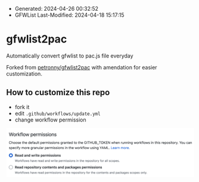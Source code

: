  * Generated: 2024-04-26 00:32:52
 * GFWList Last-Modified: 2024-04-18 15:17:15
# gfwlist2pac

Automatically convert gfwlist to pac.js file everyday

Forked from [petronny/gfwlist2pac](https://github.com/petronny/gfwlist2pac) with amendation for easier customization.

## How to customize this repo

- fork it
- edit `.github/workflows/update.yml`
- change workflow permission

![](./workflow_permission.png)